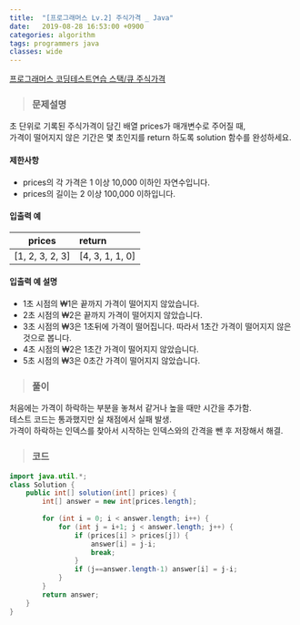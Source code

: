 ```yaml
---
title:  "[프로그래머스 Lv.2] 주식가격 _ Java"
date:   2019-08-28 16:53:00 +0900
categories: algorithm
tags: programmers java
classes: wide
---
```


[프로그래머스 코딩테스트연습 스택/큐 주식가격](https://programmers.co.kr/learn/courses/30/lessons/42584)  
  
  
>### 문제설명  
  
  
초 단위로 기록된 주식가격이 담긴 배열 prices가 매개변수로 주어질 때,   
가격이 떨어지지 않은 기간은 몇 초인지를 return 하도록 solution 함수를 완성하세요.  
  
  
#### 제한사항
- prices의 각 가격은 1 이상 10,000 이하인 자연수입니다.  
- prices의 길이는 2 이상 100,000 이하입니다.  
  
  
#### 입출력 예  
| prices | return |
|:---:|:----|
| [1, 2, 3, 2, 3] | [4, 3, 1, 1, 0] |  
  
#### 입출력 예 설명  
- 1초 시점의 ₩1은 끝까지 가격이 떨어지지 않았습니다.
- 2초 시점의 ₩2은 끝까지 가격이 떨어지지 않았습니다.
- 3초 시점의 ₩3은 1초뒤에 가격이 떨어집니다. 따라서 1초간 가격이 떨어지지 않은 것으로 봅니다.
- 4초 시점의 ₩2은 1초간 가격이 떨어지지 않았습니다.
- 5초 시점의 ₩3은 0초간 가격이 떨어지지 않았습니다.
  
  
>### 풀이  
  
  
처음에는 가격이 하락하는 부분을 놓쳐서 같거나 높을 때만 시간을 추가함.  
테스트 코드는 통과했지만 실 채점에서 실패 발생.  
가격이 하락하는 인덱스를 찾아서 시작하는 인덱스와의 간격을 뺀 후 저장해서 해결.  
  
  
>### 코드  
  
  
```java
import java.util.*;
class Solution {
    public int[] solution(int[] prices) {
        int[] answer = new int[prices.length];
        
        for (int i = 0; i < answer.length; i++) {
            for (int j = i+1; j < answer.length; j++) {
                if (prices[i] > prices[j]) {
                    answer[i] = j-i;
                    break;
                }
                if (j==answer.length-1) answer[i] = j-i;
            }
        }
        return answer;
    }
}
```
